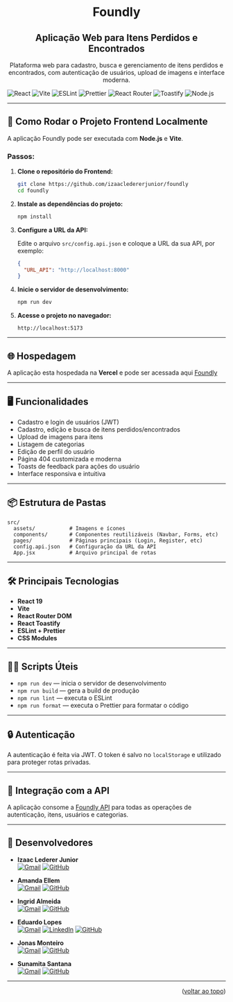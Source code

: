 <div align="center">
  <a name="readme-top"></a>

  <h1>Foundly</h1>
  <h2>Aplicação Web para Itens Perdidos e Encontrados</h2>
  
  <p>
    Plataforma web para cadastro, busca e gerenciamento de itens perdidos e encontrados, com autenticação de usuários, upload de imagens e interface moderna.
  </p>
</div>

<p align="center">

![React](https://img.shields.io/badge/React-19.x-blue?logo=react)
![Vite](https://img.shields.io/badge/Vite-6.x-purple?logo=vite)
![ESLint](https://img.shields.io/badge/ESLint-9.x-blueviolet?logo=eslint)
![Prettier](https://img.shields.io/badge/Prettier-Code_Style-ff69b4?logo=prettier)
![React Router](https://img.shields.io/badge/React_Router-7.x-red?logo=react-router)
![Toastify](https://img.shields.io/badge/React_Toastify-11.x-orange?logo=react)
![Node.js](https://img.shields.io/badge/Node.js-18.x-green?logo=node.js)

</p>

---

## 🚀 Como Rodar o Projeto Frontend Localmente

A aplicação Foundly pode ser executada com **Node.js** e **Vite**.

### Passos:

1. **Clone o repositório do Frontend:**

   ```bash
   git clone https://github.com/izaacledererjunior/foundly
   cd foundly
   ```

2. **Instale as dependências do projeto:**

   ```bash
   npm install
   ```

3. **Configure a URL da API:**

   Edite o arquivo `src/config.api.json` e coloque a URL da sua API, por exemplo:
   ```json
   {
     "URL_API": "http://localhost:8000"
   }
   ```

4. **Inicie o servidor de desenvolvimento:**

   ```bash
   npm run dev
   ```

5. **Acesse o projeto no navegador:**

   ```
   http://localhost:5173
   ```

---

## 🌐 Hospedagem

A aplicação esta hospedada na **Vercel** e pode ser acessada aqui [Foundly](https://foundly.vercel.app/)

---

## 🖥️ Funcionalidades

- Cadastro e login de usuários (JWT)
- Cadastro, edição e busca de itens perdidos/encontrados
- Upload de imagens para itens
- Listagem de categorias
- Edição de perfil do usuário
- Página 404 customizada e moderna
- Toasts de feedback para ações do usuário
- Interface responsiva e intuitiva

---

## 📦 Estrutura de Pastas

```
src/
  assets/           # Imagens e ícones
  components/       # Componentes reutilizáveis (Navbar, Forms, etc)
  pages/            # Páginas principais (Login, Register, etc)
  config.api.json   # Configuração da URL da API
  App.jsx           # Arquivo principal de rotas
```

---

## 🛠️ Principais Tecnologias

- **React 19**
- **Vite**
- **React Router DOM**
- **React Toastify**
- **ESLint + Prettier**
- **CSS Modules**

---

## 🧑‍💻 Scripts Úteis

- `npm run dev` — inicia o servidor de desenvolvimento
- `npm run build` — gera a build de produção
- `npm run lint` — executa o ESLint
- `npm run format` — executa o Prettier para formatar o código

---

## 🔒 Autenticação

A autenticação é feita via JWT. O token é salvo no `localStorage` e utilizado para proteger rotas privadas.

---

## 📄 Integração com a API

A aplicação consome a [Foundly API](https://github.com/izaacledererjunior/api-foundly) para todas as operações de autenticação, itens, usuários e categorias.

---

## 👥 Desenvolvedores

- **Izaac Lederer Junior**  
  [![Gmail](https://img.shields.io/badge/Gmail-D14836?style=for-the-badge&logo=gmail&logoColor=white)](mailto:izaacledererjunior@gmail.com)
  [![GitHub](https://img.shields.io/badge/GitHub-000?style=for-the-badge&logo=github&logoColor=white)](https://github.com/izaacledererjunior)

- **Amanda Ellem**  
  [![Gmail](https://img.shields.io/badge/Gmail-D14836?style=for-the-badge&logo=gmail&logoColor=white)](mailto:amandaellem2023@gmail.com)
  [![GitHub](https://img.shields.io/badge/GitHub-000?style=for-the-badge&logo=github&logoColor=white)](https://github.com/amandinhacruz)

- **Ingrid Almeida**  
  [![Gmail](https://img.shields.io/badge/Gmail-D14836?style=for-the-badge&logo=gmail&logoColor=white)](mailto:ingridalmeida3197@gmail.com)
  [![GitHub](https://img.shields.io/badge/GitHub-000?style=for-the-badge&logo=github&logoColor=white)](https://github.com/ing-almeida)

- **Eduardo Lopes**  
  [![Gmail](https://img.shields.io/badge/Gmail-D14836?style=for-the-badge&logo=gmail&logoColor=white)](mailto:eduardolcb18@gmail.com)
  [![LinkedIn](https://img.shields.io/badge/LinkedIn-0077B5?style=for-the-badge&logo=linkedin&logoColor=white)](https://www.linkedin.com/in/eduardo-lopes-b74827232/)
  [![GitHub](https://img.shields.io/badge/GitHub-000?style=for-the-badge&logo=github&logoColor=white)](https://github.com/EduardoLopes085)

- **Jonas Monteiro**  
  [![Gmail](https://img.shields.io/badge/Gmail-D14836?style=for-the-badge&logo=gmail&logoColor=white)](mailto:jonasmonteirotst@gmail.com)
  [![GitHub](https://img.shields.io/badge/GitHub-000?style=for-the-badge&logo=github&logoColor=white)](https://github.com/jonasnmonteiro)

- **Sunamita Santana**  
  [![Gmail](https://img.shields.io/badge/Gmail-D14836?style=for-the-badge&logo=gmail&logoColor=white)](mailto:sunamitasantana56@gmail.com)
  [![GitHub](https://img.shields.io/badge/GitHub-000?style=for-the-badge&logo=github&logoColor=white)](https://github.com/Sunamitadev)

---





<p align="right">(<a href="#readme-top">voltar ao topo</a>)</p>

